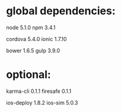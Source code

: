 # global dependencies:

node 5.1.0
npm 3.4.1

cordova 5.4.0
ionic 1.7.10

bower 1.6.5
gulp 3.9.0


# optional:

karma-cli 0.1.1
firesafe 0.1.1

ios-deploy 1.8.2
ios-sim 5.0.3
